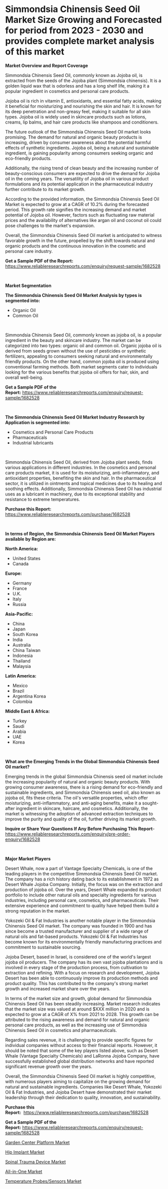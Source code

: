 <p><h1>Simmondsia Chinensis Seed Oil Market Size Growing and Forecasted for period from 2023 - 2030 and provides complete market analysis of this market</h1></p><p><strong>Market Overview and Report Coverage</strong></p>
<p><p>Simmondsia Chinensis Seed Oil, commonly known as Jojoba oil, is extracted from the seeds of the Jojoba plant (Simmondsia chinensis). It is a golden liquid wax that is odorless and has a long shelf life, making it a popular ingredient in cosmetics and personal care products.</p><p>Jojoba oil is rich in vitamin E, antioxidants, and essential fatty acids, making it beneficial for moisturizing and nourishing the skin and hair. It is known for its deep penetration and non-greasy feel, making it suitable for all skin types. Jojoba oil is widely used in skincare products such as lotions, creams, lip balms, and hair care products like shampoos and conditioners.</p><p>The future outlook of the Simmondsia Chinensis Seed Oil market looks promising. The demand for natural and organic beauty products is increasing, driven by consumer awareness about the potential harmful effects of synthetic ingredients. Jojoba oil, being a natural and sustainable ingredient, is gaining popularity among consumers seeking organic and eco-friendly products.</p><p>Additionally, the rising trend of clean beauty and the increasing number of beauty-conscious consumers are expected to drive the demand for Jojoba oil in the coming years. The versatility of Jojoba oil in various product formulations and its potential application in the pharmaceutical industry further contribute to its market growth.</p><p>According to the provided information, the Simmondsia Chinensis Seed Oil Market is expected to grow at a CAGR of 10.2% during the forecasted period. This growth rate signifies the increasing demand and market potential of Jojoba oil. However, factors such as fluctuating raw material prices and the availability of alternatives like argan oil and coconut oil could pose challenges to the market's expansion.</p><p>Overall, the Simmondsia Chinensis Seed Oil market is anticipated to witness favorable growth in the future, propelled by the shift towards natural and organic products and the continuous innovation in the cosmetic and personal care industry.</p></p>
<p><strong>Get a Sample PDF of the Report:</strong> <a href="https://www.reliableresearchreports.com/enquiry/request-sample/1682528">https://www.reliableresearchreports.com/enquiry/request-sample/1682528</a></p>
<p>&nbsp;</p>
<p><strong>Market Segmentation</strong></p>
<p><strong>The Simmondsia Chinensis Seed Oil Market Analysis by types is segmented into:</strong></p>
<p><ul><li>Organic Oil</li><li>Common Oil</li></ul></p>
<p>&nbsp;</p>
<p><p>Simmondsia Chinensis Seed Oil, commonly known as jojoba oil, is a popular ingredient in the beauty and skincare industry. The market can be categorized into two types: organic oil and common oil. Organic jojoba oil is derived from seeds grown without the use of pesticides or synthetic fertilizers, appealing to consumers seeking natural and environmentally friendly products. On the other hand, common jojoba oil is produced using conventional farming methods. Both market segments cater to individuals looking for the various benefits that jojoba oil offers for hair, skin, and overall well-being.</p></p>
<p><strong>Get a Sample PDF of the Report:</strong>&nbsp;<a href="https://www.reliableresearchreports.com/enquiry/request-sample/1682528">https://www.reliableresearchreports.com/enquiry/request-sample/1682528</a></p>
<p>&nbsp;</p>
<p><strong>The Simmondsia Chinensis Seed Oil Market Industry Research by Application is segmented into:</strong></p>
<p><ul><li>Cosmetics and Personal Care Products</li><li>Pharmaceuticals</li><li>Industrial lubricants</li></ul></p>
<p>&nbsp;</p>
<p><p>Simmondsia Chinensis Seed Oil, derived from Jojoba plant seeds, finds various applications in different industries. In the cosmetics and personal care products market, it is used for its moisturizing, anti-inflammatory, and antioxidant properties, benefiting the skin and hair. In the pharmaceutical sector, it is utilized in ointments and topical medicines due to its healing and soothing effects. Additionally, Simmondsia Chinensis Seed Oil has industrial uses as a lubricant in machinery, due to its exceptional stability and resistance to extreme temperatures.</p></p>
<p><strong>Purchase this Report:</strong>&nbsp; <a href="https://www.reliableresearchreports.com/purchase/1682528">https://www.reliableresearchreports.com/purchase/1682528</a></p>
<p>&nbsp;</p>
<p><strong>In terms of Region, the Simmondsia Chinensis Seed Oil Market Players available by Region are:</strong></p>
<p>
    <p> <strong> North America: </strong>
        <ul>
            <li>United States</li>
            <li>Canada</li>
        </ul>
        </p> 
    <p> <strong> Europe: </strong>
        <ul>
            <li>Germany</li>
            <li>France</li>
            <li>U.K.</li>
            <li>Italy</li>
            <li>Russia</li>
        </ul>
        </p> 
    <p> <strong> Asia-Pacific: </strong>
        <ul>
            <li>China</li>
            <li>Japan</li>
            <li>South Korea</li>
            <li>India</li>
            <li>Australia</li>
            <li>China Taiwan</li>
            <li>Indonesia</li>
            <li>Thailand</li>
            <li>Malaysia</li>
        </ul>
        </p> 
    <p> <strong> Latin America: </strong>
        <ul>
            <li>Mexico</li>
            <li>Brazil</li>
            <li>Argentina Korea</li>
            <li>Colombia</li>
        </ul>
        </p> 
    <p> <strong> Middle East & Africa: </strong>
        <ul>
            <li>Turkey</li>
            <li>Saudi</li>
            <li>Arabia</li>
            <li>UAE</li>
            <li>Korea</li>
        </ul>
    </p>
    </p>
<p>&nbsp;</p>
<p><strong>What are the Emerging Trends in the Global Simmondsia Chinensis Seed Oil market?</strong></p>
<p><p>Emerging trends in the global Simmondsia Chinensis seed oil market include the increasing popularity of natural and organic beauty products. With growing consumer awareness, there is a rising demand for eco-friendly and sustainable ingredients, and Simmondsia Chinensis seed oil, also known as jojoba oil, fits these criteria. The oil's versatile properties, which offer moisturizing, anti-inflammatory, and anti-aging benefits, make it a sought-after ingredient in skincare, haircare, and cosmetics. Additionally, the market is witnessing the adoption of advanced extraction techniques to improve the purity and quality of the oil, further driving its market growth.</p></p>
<p><strong>Inquire or Share Your Questions If Any Before Purchasing This Report</strong>- <a href="https://www.reliableresearchreports.com/enquiry/pre-order-enquiry/1682528">https://www.reliableresearchreports.com/enquiry/pre-order-enquiry/1682528</a></p>
<p>&nbsp;</p>
<p><strong>Major Market Players</strong></p>
<p><p>Desert Whale, now a part of Vantage Specialty Chemicals, is one of the leading players in the competitive Simmondsia Chinensis Seed Oil market. The company has a rich history dating back to its establishment in 1972 as Desert Whale Jojoba Company. Initially, the focus was on the extraction and production of jojoba oil. Over the years, Desert Whale expanded its product portfolio to include other natural oils and specialty ingredients for various industries, including personal care, cosmetics, and pharmaceuticals. Their extensive experience and commitment to quality have helped them build a strong reputation in the market.</p><p>Yokozeki Oil & Fat Industries is another notable player in the Simmondsia Chinensis Seed Oil market. The company was founded in 1900 and has since become a trusted manufacturer and supplier of a wide range of natural oils and fat-based products. Yokozeki Oil & Fat Industries has become known for its environmentally friendly manufacturing practices and commitment to sustainable sourcing.</p><p>Jojoba Desert, based in Israel, is considered one of the world's largest jojoba oil producers. The company has its own vast jojoba plantations and is involved in every stage of the production process, from cultivation to extraction and refining. With a focus on research and development, Jojoba Desert has been able to continuously improve its production methods and product quality. This has contributed to the company's strong market growth and increased market share over the years.</p><p>In terms of the market size and growth, global demand for Simmondsia Chinensis Seed Oil has been steadily increasing. Market research indicates that the market size was valued at around $XXX million in 2020 and is expected to grow at a CAGR of X% from 2021 to 2028. This growth can be attributed to the rising awareness and demand for natural and organic personal care products, as well as the increasing use of Simmondsia Chinensis Seed Oil in cosmetics and pharmaceuticals.</p><p>Regarding sales revenue, it is challenging to provide specific figures for individual companies without access to their financial reports. However, it should be noted that some of the key players listed above, such as Desert Whale (Vantage Specialty Chemicals) and LaRonna Jojoba Company, have successfully established global distribution networks and have reported significant revenue growth over the years.</p><p>Overall, the Simmondsia Chinensis Seed Oil market is highly competitive, with numerous players aiming to capitalize on the growing demand for natural and sustainable ingredients. Companies like Desert Whale, Yokozeki Oil & Fat Industries, and Jojoba Desert have demonstrated their market leadership through their dedication to quality, innovation, and sustainability.</p></p>
<p><strong>Purchase this Report:</strong>&nbsp;&nbsp;<a href="https://www.reliableresearchreports.com/purchase/1682528">https://www.reliableresearchreports.com/purchase/1682528</a></p>
<p></p>
<p><strong>Get a Sample PDF of the Report:</strong>&nbsp;<a href="https://www.reliableresearchreports.com/enquiry/request-sample/1682528">https://www.reliableresearchreports.com/enquiry/request-sample/1682528</a></p>
<p><p><a href="https://medium.com/@sainreportprime/garden-center-platform-market-analysis-and-sze-forecasted-for-period-from-2023-to-2030-093a68e109a3">Garden Center Platform Market</a></p><p><a href="https://github.com/smritireportprime/Market-Research-Report-List-1/blob/main/hip-implant-market.md">Hip Implant Market</a></p><p><a href="https://github.com/kartikreportprime/Market-Research-Report-List-1/blob/main/spinal-trauma-device-market.md">Spinal Trauma Device Market</a></p><p><a href="https://medium.com/@sk99912151/all-in-one-market-analysis-and-sze-forecasted-for-period-from-2023-to-2030-4d969d513879">All-in-One Market</a></p><p><a href="https://www.linkedin.com/pulse/temperature-probessensors-market-research-report-unlocks-analysis/">Temperature Probes/Sensors Market</a></p></p>
